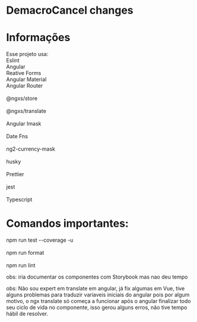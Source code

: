 # DemacroCancel changes

# Informações
Esse projeto usa: <br />
Eslint <br />
Angular <br /> 
Reative Forms <br /> 
Angular Material <br /> 
Angular Router <br />  
@ngxs/store <br />  
@ngxs/translate <br />  
Angular Imask <br />  
Date Fns <br />  
ng2-currency-mask <br />  
husky <br />  
Prettier <br />  
jest <br />  
Typescript <br />  

# Comandos importantes:

npm run test --coverage -u <br />  
npm run format <br />  
npm run lint <br />  

 obs: iria documentar os componentes com Storybook mas nao deu tempo

 obs: Não sou expert em translate em angular, já fix algumas em Vue, tive alguns problemas para traduzir variaveis iniciais do angular pois por algum motivo, o ngx translate só começa a funcionar após o angular finalizar todo seu ciclo de vida no componente, isso gerou alguns erros, não tive tempo hábil de resolver.
